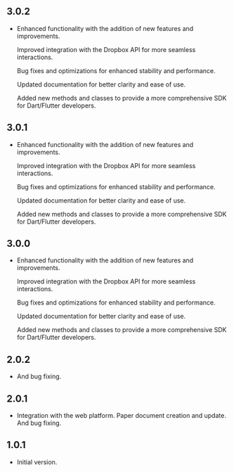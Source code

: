 ## 3.0.2

- Enhanced functionality with the addition of new features and improvements.

  Improved integration with the Dropbox API for more seamless interactions.

  Bug fixes and optimizations for enhanced stability and performance.

  Updated documentation for better clarity and ease of use.

  Added new methods and classes to provide a more comprehensive SDK for Dart/Flutter developers.

## 3.0.1

- Enhanced functionality with the addition of new features and improvements.

  Improved integration with the Dropbox API for more seamless interactions.

  Bug fixes and optimizations for enhanced stability and performance.

  Updated documentation for better clarity and ease of use.

  Added new methods and classes to provide a more comprehensive SDK for Dart/Flutter developers.

## 3.0.0

- Enhanced functionality with the addition of new features and improvements.

  Improved integration with the Dropbox API for more seamless interactions.

  Bug fixes and optimizations for enhanced stability and performance.

  Updated documentation for better clarity and ease of use.

  Added new methods and classes to provide a more comprehensive SDK for Dart/Flutter developers.

## 2.0.2

- And bug fixing.

## 2.0.1

- Integration with the web platform. Paper document creation and update. And bug fixing.

## 1.0.1

- Initial version.
